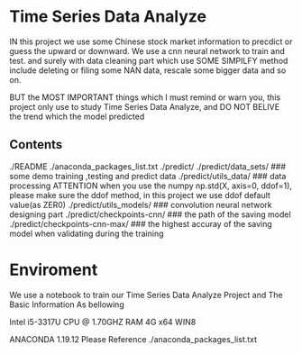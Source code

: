 # Time Series Data Analyze

IN this project we use some Chinese stock market information to precdict or guess the upward or downward. We use a cnn neural network to train and test. and surely with data cleaning part which use SOME SIMPILFY method include deleting or filing some NAN data, rescale some bigger data and so on.

BUT the MOST IMPORTANT things which I must remind or warn you, this project only use to study Time Series Data Analyze, and DO NOT BELIVE the trend which the model predicted

## Contents

./README
./anaconda_packages_list.txt
./predict/
./predict/data_sets/   ### some demo training ,testing and predict data
./predict/utils_data/   ### data processing ATTENTION when you use the numpy np.std(X, axis=0, ddof=1), please make sure the ddof method, in this project we use ddof default value(as ZER0)
./predict/utils_models/  ### convolution neural network designing part
./predict/checkpoints-cnn/  ### the path of the saving model
./predict/checkpoints-cnn-max/  ### the highest accuray of the saving model when validating during the training

# Enviroment

We use a notebook to train our Time Series Data Analyze Project and The Basic Information As bellowing

Intel i5-3317U CPU @ 1.70GHZ
RAM 4G
x64 WIN8

ANACONDA 1.19.12
Please Reference ./anaconda_packages_list.txt
